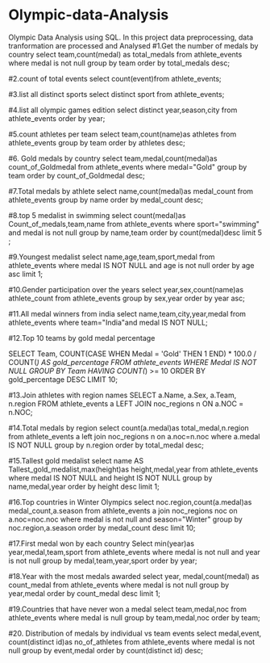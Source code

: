 # Olympic-data-Analysis
Olympic Data Analysis using SQL. In this project data preprocessing, data tranformation are processed and Analysed 
#1.Get the number of medals by country
select team,count(medal) as total_medals from athlete_events
where medal is not null
group by team
order by total_medals desc;

#2.count of total events 
select count(event)from athlete_events;

#3.list all distinct sports 
select distinct sport from athlete_events;

#4.list all olympic games edition 
select distinct year,season,city from athlete_events
order by year;

#5.count athletes per team
select team,count(name)as athletes from athlete_events
group by team order by athletes desc;

#6. Gold medals by country
select team,medal,count(medal)as count_of_Goldmedal from athlete_events
where medal="Gold"
group by team
order by count_of_Goldmedal desc;

#7.Total medals by athlete
select name,count(medal)as medal_count from athlete_events
group by name
order by medal_count desc;

#8.top 5 medalist in swimming
select count(medal)as Count_of_medals,team,name from athlete_events where sport="swimming" and medal is not null
group by name,team
order by count(medal)desc
limit 5 ;

#9.Youngest medalist
select name,age,team,sport,medal from athlete_events
where medal IS NOT NULL and age is not null
order by age asc limit 1;

#10.Gender participation over the years
select year,sex,count(name)as athlete_count
from athlete_events
group by sex,year
order by year asc;

#11.All medal winners from india
select name,team,city,year,medal from athlete_events
where team="India"and medal IS NOT NULL;

#12.Top 10 teams by gold medal percentage

SELECT Team,
COUNT(CASE WHEN Medal = 'Gold' THEN 1 END) * 100.0 / COUNT(*) AS gold_percentage
FROM athlete_events
WHERE Medal IS NOT NULL
GROUP BY Team
HAVING COUNT(*) >= 10
ORDER BY gold_percentage DESC
LIMIT 10;

#13.Join athletes with region names
SELECT a.Name, a.Sex, a.Team, n.region
FROM athlete_events a
LEFT JOIN noc_regions n ON a.NOC = n.NOC;

#14.Total medals by region
select count(a.medal)as total_medal,n.region from athlete_events a
left join noc_regions n on a.noc=n.noc
where a.medal IS NOT NULL
group by n.region
order by total_medal desc;

#15.Tallest gold medalist
select name AS Tallest_gold_medalist,max(height)as height,medal,year from athlete_events
where medal IS NOT NULL and height IS NOT NULL
group by name,medal,year
order by height desc limit 1;

#16.Top countries in Winter Olympics
select noc.region,count(a.medal)as medal_count,a.season  from athlete_events a 
join noc_regions noc on a.noc=noc.noc
where medal is not null and season="Winter"
group by noc.region,a.season
order by medal_count desc
limit 10;

#17.First medal won by each country
Select min(year)as year,medal,team,sport from athlete_events
where medal is not null and year is not null
group by medal,team,year,sport
order by year;

#18.Year with the most medals awarded
select year, medal,count(medal) as count_medal from athlete_events
where medal is not null 
group by year,medal
order by count_medal desc
limit 1;

#19.Countries that have never won a medal
select team,medal,noc from athlete_events
where medal is null
group by team,medal,noc
order by team;

#20. Distribution of medals by individual vs team events 
select medal,event, count(distinct id)as no_of_athletes from athlete_events
where medal is not null
group by event,medal
order by count(distinct id) desc;
